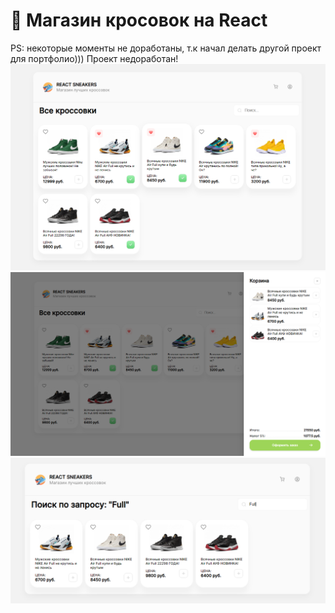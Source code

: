 # 👟 Магазин кросовок на React
PS: некоторые моменты не доработаны, т.к начал делать другой проект для портфолио))) Проект недоработан!
<img src="img1.png">
<img src="img2.png">
<img src="img3.png">
